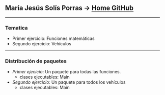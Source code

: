 María Jesús Solís Porras -> [Home GitHub](https://github.com/MarJesSol)
---
___

### Tematica
* Primer ejercicio:  Funciones matemáticas
* Segundo ejercicio: Vehículos
___
### Distribución de paquetes
* _Primer ejecicio_: Un paquete para todas las funciones.
  * clases ejecutables: Main
* _Segundo ejercicio_: Un paquete para todos los vehículos 
  * clases ejecutables: Main

